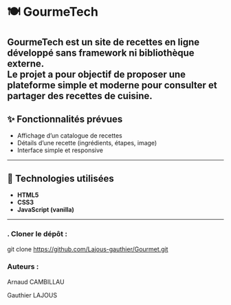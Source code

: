 # 🍽️ GourmeTech

**GourmeTech** est un site de recettes en ligne développé sans framework ni bibliothèque externe.  
Le projet a pour objectif de proposer une plateforme simple et moderne pour consulter et partager des recettes de cuisine.
---
## ✨ Fonctionnalités prévues

- Affichage d’un catalogue de recettes  
- Détails d’une recette (ingrédients, étapes, image)  
- Interface simple et responsive  

---

## 🧩 Technologies utilisées

- **HTML5**  
- **CSS3**  
- **JavaScript (vanilla)**  
---


### . Cloner le dépôt :

git clone https://github.com/Lajous-gauthier/Gourmet.git


### Auteurs : 
Arnaud CAMBILLAU

Gauthier LAJOUS
